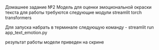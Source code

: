 Домашнее задание №2
Модель для оценки эмоциональной окраски текста
для работы требуются следующие модули
streamlit
torch transformers

Для запуска набрать в терминале следующую команду - streamlit run app_text_emotion.py

результат работы модели приведен на скрине